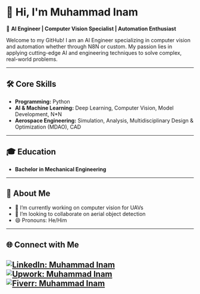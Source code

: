 # 👋 Hi, I'm Muhammad Inam

🚀 **AI Engineer | Computer Vision Specialist | Automation Enthusiast**

Welcome to my GitHub! I am an AI Engineer specializing in computer vision and automation whether through N8N or custom. My passion lies in applying cutting-edge AI and engineering techniques to solve complex, real-world problems.

---

## 🛠️ Core Skills

- **Programming:** Python
- **AI & Machine Learning:** Deep Learning, Computer Vision, Model Development, N*N
- **Aerospace Engineering:** Simulation, Analysis, Multidisciplinary Design & Optimization (MDAO), CAD

---

## 🎓 Education

- **Bachelor in Mechanical Engineering**

---

## 🌌 About Me

- 🔭 I’m currently working on computer vision for UAVs
- 👯 I’m looking to collaborate on aerial object detection
- 😄 Pronouns: He/Him

---

## 🌐 Connect with Me

[![LinkedIn: Muhammad Inam](https://img.shields.io/badge/-LinkedIn-grey?logo=linkedin&style=flat-square)](https://www.linkedin.com/in/muhammad-inam-268a73311)
[![Upwork: Muhammad Inam](https://img.shields.io/badge/-Upwork-grey?logo=upwork&style=flat-square)]([https://www.fiverr.com/s/99EgErx](https://www.upwork.com/freelancers/~012b3a8341a0f59152?nav_dir=pop))
[![Fiverr: Muhammad Inam](https://img.shields.io/badge/-Fiverr-grey?logo=fiverr&style=flat-square)](https://www.fiverr.com/s/99EgErx)
---

<!--
Optionally, showcase your projects here:
## 🚀 Featured Projects

- [Project Name](link) – Short description.
-->
